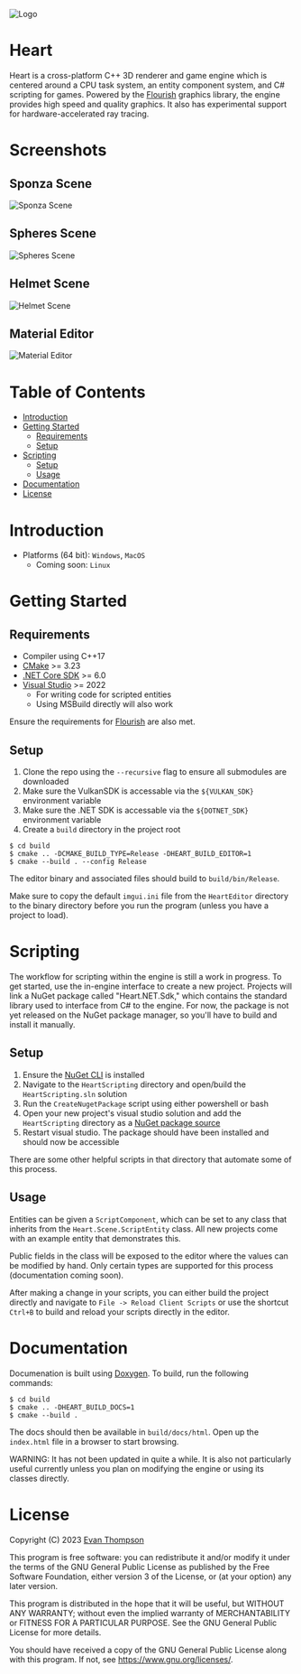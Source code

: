 ![Logo](https://raw.githubusercontent.com/TheApplePieGod/Heart/9fe3deb4328aec3de7c1d669e7117341dfab88f3/images/logo.png)

# Heart

Heart is a cross-platform C++ 3D renderer and game engine which is centered around a CPU task system, an entity component system, and C# scripting for games. Powered by the [Flourish](https://github.com/TheApplePieGod/flourish) graphics library, the engine provides high speed and quality graphics. It also has experimental support for hardware-accelerated ray tracing.

<!--
@cond TURN_OFF_DOXYGEN
-->
# Screenshots

## Sponza Scene
![Sponza Scene](https://raw.githubusercontent.com/TheApplePieGod/Heart/61271d6393577735023f6b5f8a1021b30aafe1eb/images/screenshot1.png)

## Spheres Scene
![Spheres Scene](https://raw.githubusercontent.com/TheApplePieGod/Heart/61271d6393577735023f6b5f8a1021b30aafe1eb/images/screenshot2.png)

## Helmet Scene
![Helmet Scene](https://raw.githubusercontent.com/TheApplePieGod/Heart/61271d6393577735023f6b5f8a1021b30aafe1eb/images/screenshot3.png)

## Material Editor
![Material Editor](https://raw.githubusercontent.com/TheApplePieGod/Heart/61271d6393577735023f6b5f8a1021b30aafe1eb/images/screenshot4.png)

# Table of Contents

- [Introduction](#Introduction)
- [Getting Started](#Getting-Started)
    - [Requirements](#Requirements)
    - [Setup](#General-Setup)
- [Scripting](#Scripting)
    - [Setup](#Setup)
    - [Usage](#Usage)
- [Documentation](#Documentation)
- [License](#License)
<!--
@endcond TURN_OFF_DOXYGEN
-->

# Introduction

- Platforms (64 bit): `Windows`, `MacOS`
    - Coming soon: `Linux`

# Getting Started

## Requirements

- Compiler using C++17
- [CMake](https://cmake.org/download/) >= 3.23
- [.NET Core SDK](https://dotnet.microsoft.com/en-us/download/dotnet) >= 6.0
- [Visual Studio](https://visualstudio.microsoft.com/vs/) >= 2022
    - For writing code for scripted entities
    - Using MSBuild directly will also work

Ensure the requirements for [Flourish](https://github.com/TheApplePieGod/flourish#requirements) are also met.

## Setup

1. Clone the repo using the `--recursive` flag to ensure all submodules are downloaded
2. Make sure the VulkanSDK is accessable via the `${VULKAN_SDK}` environment variable
3. Make sure the .NET SDK is accessable via the `${DOTNET_SDK}` environment variable
4. Create a `build` directory in the project root

```
$ cd build
$ cmake .. -DCMAKE_BUILD_TYPE=Release -DHEART_BUILD_EDITOR=1
$ cmake --build . --config Release
```

The editor binary and associated files should build to `build/bin/Release`.

Make sure to copy the default `imgui.ini` file from the `HeartEditor` directory to the binary directory before you run the program (unless you have a project to load).

# Scripting

The workflow for scripting within the engine is still a work in progress. To get started, use the in-engine interface to create a new project. Projects will link a NuGet package called "Heart.NET.Sdk," which contains the standard library used to interface from C# to the engine. For now, the package is not yet released on the NuGet package manager, so you'll have to build and install it manually.

## Setup

1. Ensure the [NuGet CLI](https://docs.microsoft.com/en-us/nuget/reference/nuget-exe-cli-reference) is installed
2. Navigate to the `HeartScripting` directory and open/build the `HeartScripting.sln` solution
3. Run the `CreateNugetPackage` script using either powershell or bash
4. Open your new project's visual studio solution and add the `HeartScripting` directory as a [NuGet package source](https://docs.microsoft.com/en-us/nuget/consume-packages/install-use-packages-visual-studio#package-sources)
5. Restart visual studio. The package should have been installed and should now be accessible

There are some other helpful scripts in that directory that automate some of this process.

## Usage

Entities can be given a `ScriptComponent`, which can be set to any class that inherits from the `Heart.Scene.ScriptEntity` class. All new projects come with an example entity that demonstrates this. 

Public fields in the class will be exposed to the editor where the values can be modified by hand. Only certain types are supported for this process (documentation coming soon).

After making a change in your scripts, you can either build the project directly and navigate to `File -> Reload Client Scripts` or use the shortcut `Ctrl+B` to build and reload your scripts directly in the editor.

# Documentation

Documenation is built using [Doxygen](https://www.doxygen.nl/). To build, run the following commands:
```
$ cd build
$ cmake .. -DHEART_BUILD_DOCS=1
$ cmake --build .
```

The docs should then be available in `build/docs/html`. Open up the `index.html` file in a browser to start browsing.

WARNING: It has not been updated in quite a while. It is also not particularly useful currently unless you plan on modifying the engine or using its classes directly.

# License

Copyright (C) 2023 [Evan Thompson](https://evanthompson.site/)

This program is free software: you can redistribute it and/or modify
it under the terms of the GNU General Public License as published by
the Free Software Foundation, either version 3 of the License, or
(at your option) any later version.

This program is distributed in the hope that it will be useful,
but WITHOUT ANY WARRANTY; without even the implied warranty of
MERCHANTABILITY or FITNESS FOR A PARTICULAR PURPOSE.  See the
GNU General Public License for more details.

You should have received a copy of the GNU General Public License
along with this program.  If not, see <https://www.gnu.org/licenses/>.